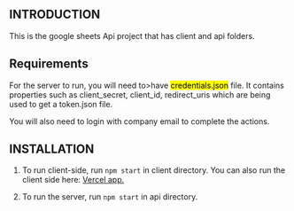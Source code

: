 ## INTRODUCTION

This is the google sheets Api project that has client and api folders.

## Requirements

For the server to run, you will need to>have <mark> credentials.json</mark > file. It contains properties such as client_secret, client_id, redirect_uris which are being used to get a token.json file.

You will also need to login with company email to complete the actions.

## INSTALLATION

1. To run client-side, run `npm start` in client directory. You can also run the client side here:
   [Vercel app.](https://vercel.com/baleksas/google-sheets-api/5CTMbUUr1ua8tBtrscwL3cKaJJzK)

2. To run the server, run `npm start` in api directory.
